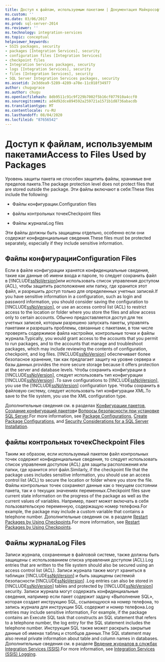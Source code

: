 ```yaml
---
title: Доступ к файлам, используемым пакетами | Документация Майкрософт
ms.custom: ''
ms.date: 03/06/2017
ms.prod: sql-server-2014
ms.reviewer: ''
ms.technology: integration-services
ms.topic: conceptual
helpviewer_keywords:
- SSIS packages, security
- packages [Integration Services], security
- configuration files [Integration Services]
- checkpoint files
- Integration Services packages, security
- logs [Integration Services], security
- files [Integration Services], security
- SQL Server Integration Services packages, security
ms.assetid: 2e3ddea9-5289-4289-a70e-11c018f34977
author: chugugrace
ms.author: chugu
ms.openlocfilehash: 8db9511c91c9f229b7002f5b16cf077910a4ccf0
ms.sourcegitcommit: ad4d92dce894592a259721a1571b1d8736abacdb
ms.translationtype: MT
ms.contentlocale: ru-RU
ms.lasthandoff: 08/04/2020
ms.locfileid: "87656542"
---
```

# <a name="access-to-files-used-by-packages"></a><span data-ttu-id="22315-102">Доступ к файлам, используемым пакетами</span><span class="sxs-lookup"><span data-stu-id="22315-102">Access to Files Used by Packages</span></span>
  <span data-ttu-id="22315-103">Уровень защиты пакета не способен защитить файлы, хранимые вне пределов пакета.</span><span class="sxs-lookup"><span data-stu-id="22315-103">The package protection level does not protect files that are stored outside the package.</span></span> <span data-ttu-id="22315-104">Эти файлы включают в себя:</span><span class="sxs-lookup"><span data-stu-id="22315-104">These files include the following:</span></span>  
  
-   <span data-ttu-id="22315-105">Файлы конфигурации.</span><span class="sxs-lookup"><span data-stu-id="22315-105">Configuration files</span></span>  
  
-   <span data-ttu-id="22315-106">файлы контрольных точек</span><span class="sxs-lookup"><span data-stu-id="22315-106">Checkpoint files</span></span>  
  
-   <span data-ttu-id="22315-107">Файлы журнала</span><span class="sxs-lookup"><span data-stu-id="22315-107">Log files</span></span>  
  
 <span data-ttu-id="22315-108">Эти файлы должны быть защищены отдельно, особенно если они содержат конфиденциальные сведения.</span><span class="sxs-lookup"><span data-stu-id="22315-108">These files must be protected separately, especially if they include sensitive information.</span></span>  
  
## <a name="configuration-files"></a><span data-ttu-id="22315-109">Файлы конфигурации</span><span class="sxs-lookup"><span data-stu-id="22315-109">Configuration Files</span></span>  
 <span data-ttu-id="22315-110">Если в файле конфигурации хранятся конфиденциальные сведения, такие как данные об имени входа и пароле, то следует сохранить файл в [!INCLUDE[ssNoVersion](../includes/ssnoversion-md.md)]или использовать список управления доступом (ACL), чтобы защитить расположение или папку, где хранится этот файл, и разрешить доступ только для определенных учетных записей.</span><span class="sxs-lookup"><span data-stu-id="22315-110">If you have sensitive information in a configuration, such as login and password information, you should consider saving the configuration to [!INCLUDE[ssNoVersion](../includes/ssnoversion-md.md)], or use an access control list (ACL) to restrict access to the location or folder where you store the files and allow access only to certain accounts.</span></span> <span data-ttu-id="22315-111">Обычно предоставляется доступ для тех учетных записей, которым разрешено запускать пакеты, управлять пакетами и разрешать проблемы, связанные с пакетами, в том числе проверять содержимое файла настройки, контрольные точки и файлы журнала.</span><span class="sxs-lookup"><span data-stu-id="22315-111">Typically, you would grant access to the accounts that you permit to run packages, and to the accounts that manage and troubleshoot packages, which may include reviewing the contents of configuration, checkpoint, and log files.</span></span> [!INCLUDE[ssNoVersion](../includes/ssnoversion-md.md)] <span data-ttu-id="22315-112">обеспечивает более безопасное хранение, так как предлагает защиту на уровне сервера и базы данных.</span><span class="sxs-lookup"><span data-stu-id="22315-112">provides the more secure storage because it offers protection at the server and database levels.</span></span> <span data-ttu-id="22315-113">Чтобы сохранить конфигурации в [!INCLUDE[ssNoVersion](../includes/ssnoversion-md.md)], следует использовать тип конфигурации [!INCLUDE[ssNoVersion](../includes/ssnoversion-md.md)] .</span><span class="sxs-lookup"><span data-stu-id="22315-113">To save configurations to [!INCLUDE[ssNoVersion](../includes/ssnoversion-md.md)], you use the [!INCLUDE[ssNoVersion](../includes/ssnoversion-md.md)] configuration type.</span></span> <span data-ttu-id="22315-114">Чтобы сохранить в файловую систему, следует использовать тип конфигурации XML.</span><span class="sxs-lookup"><span data-stu-id="22315-114">To save to the file system, you use the XML configuration type.</span></span>  
  
 <span data-ttu-id="22315-115">Дополнительные сведения см. в разделах [Конфигурации пакетов](../../2014/integration-services/package-configurations.md), [Создание конфигураций пакетов](../../2014/integration-services/create-package-configurations.md)и [Вопросы безопасности при установке SQL Server](../../2014/sql-server/install/security-considerations-for-a-sql-server-installation.md).</span><span class="sxs-lookup"><span data-stu-id="22315-115">For more information, see [Package Configurations](../../2014/integration-services/package-configurations.md), [Create Package Configurations](../../2014/integration-services/create-package-configurations.md), and [Security Considerations for a SQL Server Installation](../../2014/sql-server/install/security-considerations-for-a-sql-server-installation.md).</span></span>  
  
## <a name="checkpoint-files"></a><span data-ttu-id="22315-116">файлы контрольных точек</span><span class="sxs-lookup"><span data-stu-id="22315-116">Checkpoint Files</span></span>  
 <span data-ttu-id="22315-117">Таким же образом, если используемый пакетом файл контрольных точек содержит конфиденциальные сведения, то следует использовать список управления доступом (ACL) для защиты расположения или папки, где хранится этот файл.</span><span class="sxs-lookup"><span data-stu-id="22315-117">Similarly, if the checkpoint file that the package uses includes sensitive information, you should use an access control list (ACL) to secure the location or folder where you store the file.</span></span> <span data-ttu-id="22315-118">Файлы контрольных точек сохраняют данные как о текущем состоянии пакета, так и о текущих значениях переменных.</span><span class="sxs-lookup"><span data-stu-id="22315-118">Checkpoint files save current state information on the progress of the package as well as the current values of variables.</span></span> <span data-ttu-id="22315-119">Например, пакет может включать в себя пользовательскую переменную, содержащую номер телефона.</span><span class="sxs-lookup"><span data-stu-id="22315-119">For example, the package may include a custom variable that contains a telephone number.</span></span> <span data-ttu-id="22315-120">Дополнительные сведения см. в разделе [Restart Packages by Using Checkpoints](packages/restart-packages-by-using-checkpoints.md).</span><span class="sxs-lookup"><span data-stu-id="22315-120">For more information, see [Restart Packages by Using Checkpoints](packages/restart-packages-by-using-checkpoints.md).</span></span>  
  
## <a name="log-files"></a><span data-ttu-id="22315-121">Файлы журнала</span><span class="sxs-lookup"><span data-stu-id="22315-121">Log Files</span></span>  
 <span data-ttu-id="22315-122">Записи журнала, сохраненные в файловой системе, также должны быть защищены с использованием списка управления доступом (ACL).</span><span class="sxs-lookup"><span data-stu-id="22315-122">Log entries that are written to the file system should also be secured using an access control list (ACL).</span></span> <span data-ttu-id="22315-123">Записи журнала также могут храниться в таблицах [!INCLUDE[ssNoVersion](../includes/ssnoversion-md.md)] и быть защищены системой безопасности [!INCLUDE[ssNoVersion](../includes/ssnoversion-md.md)] .</span><span class="sxs-lookup"><span data-stu-id="22315-123">Log entries can also be stored in [!INCLUDE[ssNoVersion](../includes/ssnoversion-md.md)] tables and protected by [!INCLUDE[ssNoVersion](../includes/ssnoversion-md.md)] security.</span></span> <span data-ttu-id="22315-124">Записи журнала могут содержать конфиденциальные сведения, например если пакет содержит задачу «Выполнение SQL», которая создает инструкцию SQL, ссылающуюся на номер телефона, то запись журнала для инструкции SQL содержит и номер телефона.</span><span class="sxs-lookup"><span data-stu-id="22315-124">Log entries may include sensitive information, For example, if the package contains an Execute SQL task that constructs an SQL statement that refers to a telephone number, the log entry for the SQL statement includes the telephone number.</span></span> <span data-ttu-id="22315-125">Инструкция SQL также может раскрыть закрытые данные об именах таблиц и столбцов данных.</span><span class="sxs-lookup"><span data-stu-id="22315-125">The SQL statement may also reveal private information about table and column names in databases.</span></span> <span data-ttu-id="22315-126">Дополнительные сведения см. в разделе [Ведение журналов в службах Integration Services (SSIS)](performance/integration-services-ssis-logging.md).</span><span class="sxs-lookup"><span data-stu-id="22315-126">For more information, see [Integration Services &#40;SSIS&#41; Logging](performance/integration-services-ssis-logging.md).</span></span>  
  
  
